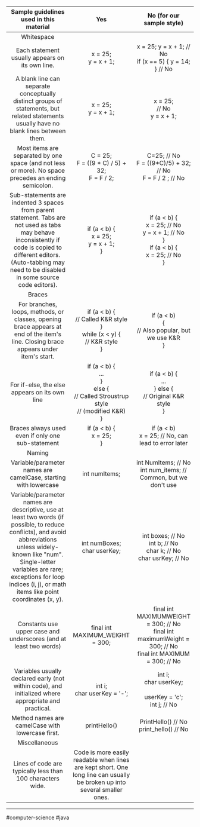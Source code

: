 
|                                                                                                                     Sample guidelines used in this material                                                                                                                     |                                                            Yes                                                            |                                                 No (for our sample style)                                                  |
| :-----------------------------------------------------------------------------------------------------------------------------------------------------------------------------------------------------------------------------------------------------------------------------: | :-----------------------------------------------------------------------------------------------------------------------: | :------------------------------------------------------------------------------------------------------------------------: |
|                                                                                                                                   Whitespace                                                                                                                                    |                                                                                                                           |                                                                                                                            |
|                                                                                                                 Each statement usually appears on its own line.                                                                                                                 |                                                   x = 25;<br>y = x + 1;                                                   |                              x = 25;   y = x + 1;     // No<br>if (x == 5) { y = 14; }  // No                              |
|                                                                     A blank line can separate conceptually distinct groups of statements, but related statements usually have no blank lines between them.                                                                      |                                                  x = 25; <br>y = x + 1;                                                   |                                         x = 25; <br>           // No<br>y = x + 1;                                         |
|                                                                                      Most items are separated by one space (and not less or more). No space precedes an ending semicolon.                                                                                       |                                     C = 25;<br>F = ((9 * C) / 5) + 32;<br>F = F / 2;                                      |                    C=25;               // No<br>F = ((9*C)/5) + 32; // No<br>F = F / 2 ;         // No                     |
|                        Sub-statements are indented 3 spaces from parent statement. Tabs are not used as tabs may behave inconsistently if code is copied to different editors.   <br>(Auto-tabbing may need to be disabled in some source code editors).                        |                                     if (a < b) {<br>   x = 25;<br>   y = x + 1;<br>}                                      | if (a < b) {<br>        x = 25;    // No<br>        y = x + 1; // No<br>}<br>if (a < b) {<br> x = 25;           // No<br>} |
|                                                                                                                                     Braces                                                                                                                                      |                                                                                                                           |                                                                                                                            |
|                                                                      For branches, loops, methods, or classes, opening brace appears at end of the item's line. Closing brace appears under item's start.                                                                       |                  if (a < b) {<br>   // Called K&R style<br>}<br>while (x < y) {<br>   // K&R style<br>}                   |                                if (a < b) <br>{<br>   // Also popular, but we use K&R <br>}                                |
|                                                                                                                  For if-else, the else appears on its own line                                                                                                                  |          if (a < b) {<br>   ...<br>}<br>else { <br>   // Called Stroustrup style  <br>   // (modified K&R)<br>}           |                            if (a < b) {<br>   ...<br>} else {<br>   // Original K&R style<br>}                             |
|                                                                                                                Braces always used even if only one sub-statement                                                                                                                |                                              if (a < b) {<br>   x = 25;<br>}                                              |                                 if (a < b)  <br>   x = 25;  // No, can lead to error later                                 |
|                                                                                                                                     Naming                                                                                                                                      |                                                                                                                           |                                                                                                                            |
|                                                                                                         Variable/parameter names are camelCase, starting with lowercase                                                                                                         |                                                       int numItems;                                                       |                            int NumItems;   // No<br>int num_items;  // Common, but we don't use                            |
| Variable/parameter names are descriptive, use at least two words (if possible, to reduce conflicts), and avoid abbreviations unless widely-known like "num". Single-letter variables are rare; exceptions for loop indices (i, j), or math items like point coordinates (x, y). |                                              int numBoxes; <br>char userKey;                                              |                    int boxes;   // No<br>int b;       // No<br>char k;      // No<br>char usrKey; // No                    |
|                                                                                                        Constants use upper case and underscores (and at least two words)                                                                                                        |                                              final int MAXIMUM_WEIGHT = 300;                                              |    final int MAXIMUMWEIGHT = 300; // No<br>final int maximumWeight = 300; // No<br>final int MAXIMUM = 300;       // No    |
|                                                                                      Variables usually declared early (not within code), and initialized where appropriate and practical.                                                                                       |                                              int i; <br>char userKey = '-';                                               |                       int i;        <br>char userKey; <br><br>userKey = 'c';<br>int j;        // No                        |
|                                                                                                                Method names are camelCase with lowercase first.                                                                                                                 |                                                       printHello()                                                        |                                        PrintHello()   // No<br>print_hello()  // No                                        |
|                                                                                                                                  Miscellaneous                                                                                                                                  |                                                                                                                           |                                                                                                                            |
|                                                                                                           Lines of code are typically less than 100 characters wide.                                                                                                            | Code is more easily readable when lines are kept short. One long line can usually be broken up into several smaller ones. |                                                                                                                            |

---
#computer-science #java